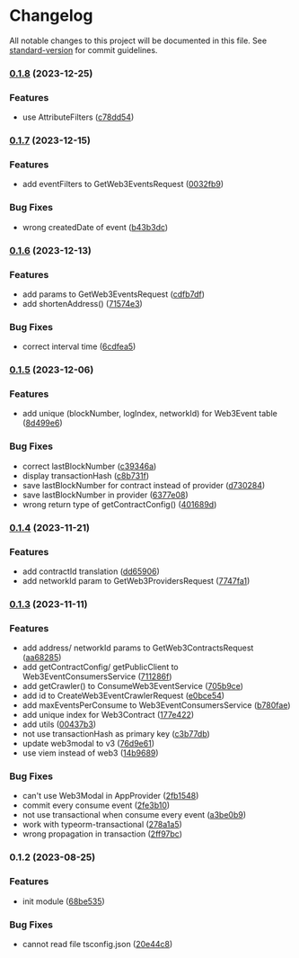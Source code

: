 # Changelog

All notable changes to this project will be documented in this file. See [standard-version](https://github.com/conventional-changelog/standard-version) for commit guidelines.

### [0.1.8](https://github.com/RoxaVN/roxavn/compare/v0.1.7...v0.1.8) (2023-12-25)

### Features

- use AttributeFilters ([c78dd54](https://github.com/RoxaVN/roxavn/commit/c78dd540dd9e12d861be62e451cf73dc6c9b47e0))

### [0.1.7](https://github.com/RoxaVN/roxavn/compare/v0.1.6...v0.1.7) (2023-12-15)

### Features

- add eventFilters to GetWeb3EventsRequest ([0032fb9](https://github.com/RoxaVN/roxavn/commit/0032fb943a3a422ca48259fbef5b1340abd6542b))

### Bug Fixes

- wrong createdDate of event ([b43b3dc](https://github.com/RoxaVN/roxavn/commit/b43b3dc24bf14086d7f5d7f0ee7681665a6a2738))

### [0.1.6](https://github.com/RoxaVN/roxavn/compare/v0.1.5...v0.1.6) (2023-12-13)

### Features

- add params to GetWeb3EventsRequest ([cdfb7df](https://github.com/RoxaVN/roxavn/commit/cdfb7dfef2fad7d50e201aa6a8246d73591befe0))
- add shortenAddress() ([71574e3](https://github.com/RoxaVN/roxavn/commit/71574e364e9d663c1207e098411b3ad7ea5b98cf))

### Bug Fixes

- correct interval time ([6cdfea5](https://github.com/RoxaVN/roxavn/commit/6cdfea561b6da6395df63a85d73f9ece40ffdc30))

### [0.1.5](https://github.com/RoxaVN/roxavn/compare/v0.1.4...v0.1.5) (2023-12-06)

### Features

- add unique (blockNumber, logIndex, networkId) for Web3Event table ([8d499e6](https://github.com/RoxaVN/roxavn/commit/8d499e6a513a4af79e127025b627add270da718f))

### Bug Fixes

- correct lastBlockNumber ([c39346a](https://github.com/RoxaVN/roxavn/commit/c39346a7e3af577a2716ac3e29bbe176b0353ce0))
- display transactionHash ([c8b731f](https://github.com/RoxaVN/roxavn/commit/c8b731f1f3f12e08ec9960fcfa2e7cb5b887f5fc))
- save lastBlockNumber for contract instead of provider ([d730284](https://github.com/RoxaVN/roxavn/commit/d730284cfd430ad78616650e9983b07fc74ec364))
- save lastBlockNumber in provider ([6377e08](https://github.com/RoxaVN/roxavn/commit/6377e08b6666eb101dec9f5b5d1928f323ea5f44))
- wrong return type of getContractConfig() ([401689d](https://github.com/RoxaVN/roxavn/commit/401689d23a1c83c43039df274bf3df6fac4722a4))

### [0.1.4](https://github.com/RoxaVN/roxavn/compare/v0.1.3...v0.1.4) (2023-11-21)

### Features

- add contractId translation ([dd65906](https://github.com/RoxaVN/roxavn/commit/dd65906723c851d77944dcb5b46e4df467793248))
- add networkId param to GetWeb3ProvidersRequest ([7747fa1](https://github.com/RoxaVN/roxavn/commit/7747fa10f67fd6b96e5a28d01241d3bcad2c0904))

### [0.1.3](https://github.com/RoxaVN/roxavn/compare/v0.1.2...v0.1.3) (2023-11-11)

### Features

- add address/ networkId params to GetWeb3ContractsRequest ([aa68285](https://github.com/RoxaVN/roxavn/commit/aa68285f248c8c70b2b47c9b67799af1aa04cd9d))
- add getContractConfig/ getPublicClient to Web3EventConsumersService ([711286f](https://github.com/RoxaVN/roxavn/commit/711286f4606f2cd402fd224f86ecd4e25376f7c6))
- add getCrawler() to ConsumeWeb3EventService ([705b9ce](https://github.com/RoxaVN/roxavn/commit/705b9ced79c94096a635f3ed5032b7e48e80339e))
- add id to CreateWeb3EventCrawlerRequest ([e0bce54](https://github.com/RoxaVN/roxavn/commit/e0bce546fce656f21a240b88da2b03011dc4a2c3))
- add maxEventsPerConsume to Web3EventConsumersService ([b780fae](https://github.com/RoxaVN/roxavn/commit/b780fae23585732e739ca80aade8115cc6ae9423))
- add unique index for Web3Contract ([177e422](https://github.com/RoxaVN/roxavn/commit/177e422f3a3d91a8e92e733d77ebbb7e2cbf64a1))
- add utils ([00437b3](https://github.com/RoxaVN/roxavn/commit/00437b39d4b59096217f51f25dd192608ce0f381))
- not use transactionHash as primary key ([c3b77db](https://github.com/RoxaVN/roxavn/commit/c3b77db5ff984d588f509a356f349fa7a07f0810))
- update web3modal to v3 ([76d9e61](https://github.com/RoxaVN/roxavn/commit/76d9e614062c0fa1cba7c6b8871e81248875152a))
- use viem instead of web3 ([14b9689](https://github.com/RoxaVN/roxavn/commit/14b96899e86e062e6c69bfb4eb99489f90e8224c))

### Bug Fixes

- can't use Web3Modal in AppProvider ([2fb1548](https://github.com/RoxaVN/roxavn/commit/2fb154819e80278c22e076c6be06fdcdd9457ffb))
- commit every consume event ([2fe3b10](https://github.com/RoxaVN/roxavn/commit/2fe3b1077bfa06754f363e3d0cf7f3bee84afc80))
- not use transactional when consume every event ([a3be0b9](https://github.com/RoxaVN/roxavn/commit/a3be0b9ad86966abd761d355047d4e33c197ae8e))
- work with typeorm-transactional ([278a1a5](https://github.com/RoxaVN/roxavn/commit/278a1a530bacf894664048f36fa1f87e60b79466))
- wrong propagation in transaction ([2ff97bc](https://github.com/RoxaVN/roxavn/commit/2ff97bc4282cada9a44fc6c2cddd0f2ebf8ba9cd))

### 0.1.2 (2023-08-25)

### Features

- init module ([68be535](https://github.com/RoxaVN/roxavn/commit/68be5359eab16328a8c50ffe4bc6a06ede6b3eeb))

### Bug Fixes

- cannot read file tsconfig.json ([20e44c8](https://github.com/RoxaVN/roxavn/commit/20e44c8e9f1c843291fbabc20209053e1c9b8d80))
